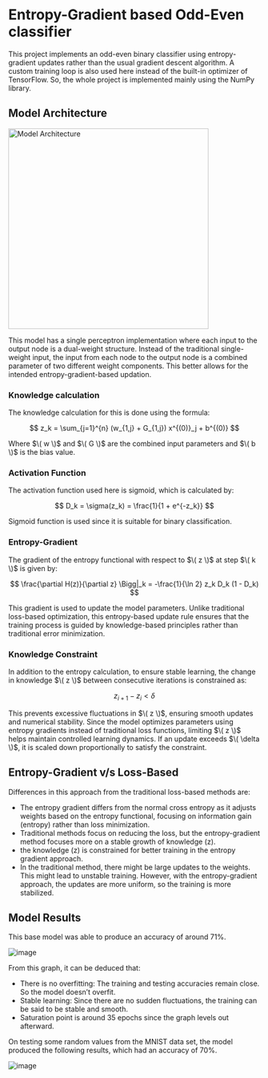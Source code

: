 # Entropy-Gradient based Odd-Even classifier
This project implements an odd-even binary classifier using entropy-gradient updates rather than the usual gradient descent algorithm. A custom training loop is also used here instead of the built-in optimizer of TensorFlow. So, the whole project is implemented mainly using the NumPy library.

## Model Architecture

<p>
  <img src="https://github.com/user-attachments/assets/fcca29ad-f694-4b47-b428-d03e049415ad" alt="Model Architecture" width="400">
</p>

This model has a single perceptron implementation where each input to the output node is a dual-weight structure. Instead of the traditional single-weight input, the input from each node to the output node is a combined parameter of two different weight components. This better allows for the intended entropy-gradient-based updation.

### Knowledge calculation
The knowledge calculation for this is done using the formula:

$$
z_k = \sum_{j=1}^{n} (w_{1,j} + G_{1,j}) x^{(0)}_j + b^{(0)}
$$

Where $\( w \)$ and $\( G \)$ are the combined input parameters and $\( b \)$ is the bias value.

### Activation Function
The activation function used here is sigmoid, which is calculated by:

$$
D_k = \sigma(z_k) = \frac{1}{1 + e^{-z_k}}
$$

Sigmoid function is used since it is suitable for binary classification.

### Entropy-Gradient
The gradient of the entropy functional with respect to $\( z \)$ at step $\( k \)$ is given by:  

$$
\frac{\partial H(z)}{\partial z} \Bigg|_k = -\frac{1}{\ln 2} z_k D_k (1 - D_k)
$$

This gradient is used to update the model parameters. Unlike traditional loss-based optimization, this entropy-based update rule ensures that the training process is guided by knowledge-based principles rather than traditional error minimization.

### Knowledge Constraint
In addition to the entropy calculation, to ensure stable learning, the change in knowledge $\( z \)$ between consecutive iterations is constrained as:  

$$  
z_{i+1} - z_i < \delta  
$$  

This prevents excessive fluctuations in $\( z \)$, ensuring smooth updates and numerical stability. Since the model optimizes parameters using entropy gradients instead of traditional loss functions, limiting $\( z \)$ helps maintain controlled learning dynamics. If an update exceeds $\( \delta \)$, it is scaled down proportionally to satisfy the constraint.

## Entropy-Gradient v/s Loss-Based
Differences in this approach from the traditional loss-based methods are:
* The entropy gradient differs from the normal cross entropy as it adjusts weights based
on the entropy functional, focusing on information gain (entropy) rather than loss
minimization.
* Traditional methods focus on reducing the loss, but the entropy-gradient method focuses
more on a stable growth of knowledge (z).
* the knowledge (z) is constrained for better training in the entropy gradient approach.
* In the traditional method, there might be large updates to the weights. This might lead to
unstable training. However, with the entropy-gradient approach, the updates are more uniform, so
the training is more stabilized.

## Model Results
This base model was able to produce an accuracy of around 71%.

![image](https://github.com/user-attachments/assets/182411fd-a19d-4bda-b0b1-a96a4a73a209)

From this graph, it can be deduced that:
* There is no overfitting: The training and testing accuracies remain close. So the model
doesn’t overfit.
* Stable learning: Since there are no sudden fluctuations, the training can be said to be stable
and smooth.
* Saturation point is around 35 epochs since the graph levels out afterward.

On testing some random values from the MNIST data set, the model produced the following results, which had an accuracy of 70%.

![image](https://github.com/user-attachments/assets/5e68206d-d78a-4c29-b75a-c24788dc0025)


